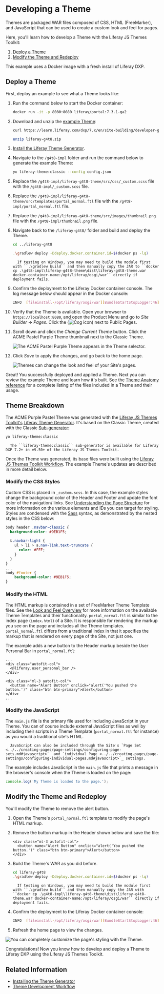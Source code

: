 # Developing a Theme

Themes are packaged WAR files composed of CSS, HTML (FreeMarker), and JavaScript that can be used to create a custom look and feel for pages.

Here, you'll learn how to develop a Theme with the Liferay JS Themes Toolkit:

1. [Deploy a Theme](#deploy-a-theme)
1. [Modify the Theme and Redeploy](#modify-the-theme-and-redeploy)

This example uses a Docker image with a fresh install of Liferay DXP.

## Deploy a Theme

First, deploy an example to see what a Theme looks like:

1. Run the command below to start the Docker container:

    ```bash
    docker run -it -p 8080:8080 liferay/portal:7.3.1-ga2
    ```

1. Download and unzip the [example Theme](https://learn.liferay.com/dxp/7.x/en/site-building/developer-guide/developing-themes/liferay-g4t8.zip):

    ```bash
    curl https://learn.liferay.com/dxp/7.x/en/site-building/developer-guide/developing-themes/liferay-g4t8.zip
    ```
    
    ```bash
    unzip liferay-g4t8.zip
    ```

1. [Install the Liferay Theme Generator](../reference/themes/installing-the-theme-generator-reference.md).
1. Navigate to the `/g4t8-impl` folder and run the command below to generate the example Theme:

    ```bash
    yo liferay-theme:classic --config config.json
    ```

1. Replace the `/g4t8-impl/liferay-g4t8-theme/src/css/_custom.scss` file with the `/g4t8-impl/_custom.scss` file.
1. Replace the `/g4t8-impl/liferay-g4t8-theme/src/templates/portal_normal.ftl` file with the `/g4t8-impl/portal_normal.ftl` file.
1. Replace the `/g4t8-impl/liferay-g4t8-theme/src/images/thumbnail.png` file with the `/g4t8-impl/thumbnail.png` file.
1. Navigate back to the `/liferay-g4t8/` folder and build and deploy the Theme.

    ```bash
    cd ../liferay-g4t8
    ```
    
    ```bash
    .\gradlew deploy -Ddeploy.docker.container.id=$(docker ps -lq)
    ```

    ```note::
      If testing on Windows, you may need to build the module first with ``.\gradlew build`` and then manually copy the JAR to ``docker cp .\g4t8-impl\liferay-g4t8-theme\dist\liferay-g4t8-theme.war docker-container-name:/opt/liferay/osgi/war`` directly if deployment fails.
    ```

1. Confirm the deployment to the Liferay Docker container console. The log message below should appear in the Docker console:

    ```bash
    INFO  [fileinstall-/opt/liferay/osgi/war][BundleStartStopLogger:46] STARTED liferay-g4t8-theme_1.0.0 [1180]
    ```

1. Verify that the Theme is available. Open your browser to `https://localhost:8080`, and open the Product Menu and go to *Site Builder* &rarr; *Pages*. Click the (![Cog icon](../../../images/icon-control-menu-gear.png)) next to Public Pages.

1. Scroll down and click the *Change Current Theme* button. Click the ACME Pastel Purple Theme thumbnail next to the Classic Theme.

    ![The ACME Pastel Purple Theme appears in the Theme selector.](./developing-a-theme/images/01.png)

1. Click *Save* to apply the changes, and go back to the home page.

    ![Themes can change the look and feel of your Site's pages.](./developing-a-theme/images/02.png)

Great! You successfully deployed and applied a Theme. Next you can review the example Theme and learn how it's built. See the [Theme Anatomy reference](../reference/themes/theme-anatomy-reference.md) for a complete listing of the files included in a Theme and their usage.

## Theme Breakdown

The ACME Purple Pastel Theme was generated with the [Liferay JS Themes Toolkit's](https://github.com/liferay/liferay-js-themes-toolkit) [Liferay Theme Generator](../reference/themes/installing-the-theme-generator-reference.md). It's based on the Classic Theme, created with the Classic [Sub-generator](../reference/themes/installing-the-theme-generator-reference.md#generator-and-sub-generator-commands):

```bash
yo liferay-theme:classic
```

```note::
  The ``liferay-theme:classic`` sub-generator is available for Liferay DXP 7.2+ in v9.50+ of the Liferay JS Themes Toolkit.
```

Once the Theme was generated, its base files were built using the [Liferay JS Themes Toolkit Workflow](../reference/themes/liferay-js-themes-toolkit-theme-development-workflow.md). The example Theme's updates are described in more detail below.

### Modify the CSS Styles

Custom CSS is placed in `_custom.scss`. In this case, the example styles change the background color of the Header and Footer and update the font color of the navigation/ links. See [Understanding the Page Structure](../reference/themes/understanding-the-page-structure.md) for more information on the various elements and IDs you can target for styling. Styles are condensed with the [Sass](https://sass-lang.com/) syntax, as demonstrated by the nested styles in the CSS below:

```scss
body header .navbar-classic {
  background-color: #9EB1F5;
  
  &.navbar-light {
    ul > li > a.nav-link.text-truncate {
      color: #FFF;
    }
  }
}
...
body #footer {
	background-color: #9EB1F5;
}
```

### Modify the HTML

The HTML markup is contained in a set of FreeMarker Theme Template files. See the [Look and Feel Overview](../reference/look-and-feel-overview.md#theme-building-utilities) for more information on the available Theme Templates and their functionality. `portal_normal.ftl` is similar to the index page (`index.html`) of a Site. It is responsible for rendering the markup you see on the page and includes all the Theme templates. `portal_normal.ftl` differs from a traditional index in that it specifies the markup that is rendered on every page of the Site, not just one.

The example adds a new button to the Header markup beside the User Personal Bar in `portal_normal.ftl`:

```markup
...
<div class="autofit-col">
  <@liferay.user_personal_bar />
</div>

<div class="ml-3 autofit-col">
  <button name="Alert Button" onclick="alert('You pushed the button.')" class="btn btn-primary">Alert</button>
</div>
...
```

### Modify the JavaScript

The `main.js` file is the primary file used for including JavaScript in your Theme. You can of course include external JavaScript files as well by including their scripts in a Theme Template (`portal_normal.ftl` for instance) as you would a traditional site's HTML.

```note::
  JavaScript can also be included through the Site's `Page Set <../../creating-pages/page-settings/configuring-page-sets.md#javascript>`_ and `individual Page <../../creating-pages/page-settings/configuring-individual-pages.md#javascript>`_ settings.
```

The example includes JavaScript in the `main.js` file that prints a message in the browser's console when the Theme is loaded on the page:

```javascript
console.log('My Theme is loaded to the page.');
```

## Modify the Theme and Redeploy

You'll modify the Theme to remove the alert button. 

1. Open the Theme's `portal_normal.ftl` template to modify the page's HTML markup.
1. Remove the button markup in the Header shown below and save the file:

    ```markup
    <div class="ml-3 autofit-col">
      <button name="Alert Button" onclick="alert('You pushed the button.')" class="btn btn-primary">Alert</button>
    </div>
    ```

1. Build the Theme's WAR as you did before.

    ```bash
    cd liferay-g4t8
    .\gradlew deploy -Ddeploy.docker.container.id=$(docker ps -lq)
    ```

    ```note::
      If testing on Windows, you may need to build the module first with ``.\gradlew build`` and then manually copy the JAR with ``docker cp .\g4t8-impl\liferay-g4t8-theme\dist\liferay-g4t8-theme.war docker-container-name:/opt/liferay/osgi/war`` directly if deployment fails.
    ```

1. Confirm the deployment to the Liferay Docker container console:

    ```bash
    INFO  [fileinstall-/opt/liferay/osgi/war][BundleStartStopLogger:46] STARTED liferay-g4t8-theme_1.0.0 [1141]
    ```

1. Refresh the home page to view the changes.

![You can completely customize the page's styling with the Theme.](./developing-a-theme/images/03.png)

Congratulations! Now you know how to develop and deploy a Theme to Liferay DXP using the Liferay JS Themes Toolkit.

## Related Information

* [Installing the Theme Generator](../reference/themes/installing-the-theme-generator-reference.md)
* [Theme Development Workflow](../reference/themes/liferay-js-themes-toolkit-theme-development-workflow.md)
